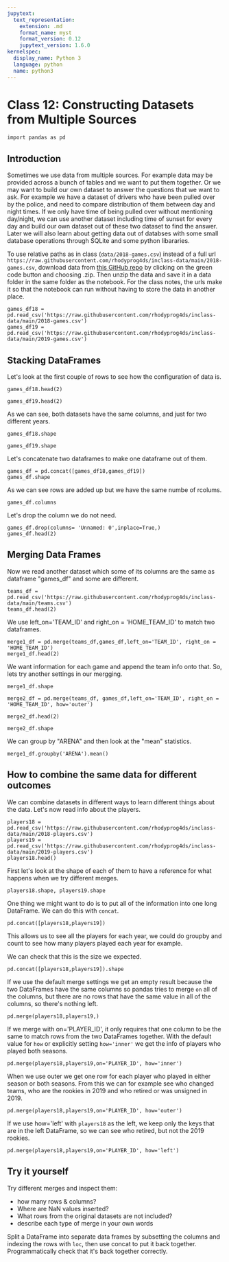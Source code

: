 ```yaml
---
jupytext:
  text_representation:
    extension: .md
    format_name: myst
    format_version: 0.12
    jupytext_version: 1.6.0
kernelspec:
  display_name: Python 3
  language: python
  name: python3
---
```


# Class 12: Constructing Datasets from Multiple Sources

```{code-cell} ipython3
import pandas as pd
```
## Introduction
Sometimes we use data from multiple sources. For example data may be provided across a bunch of tables and we want to put them together. Or we may want to build our own dataset to answer the questions that we want to ask.
For example we have a dataset of drivers who have been pulled over by the police, and need to compare distribution of them between day and night times. If we only have time of being pulled over without mentioning day/night, we can use another dataset including time of sunset for every day and build our own dataset out of these two dataset to find the answer.
Later we will also learn about getting data out of databses with some small database operations through SQLite and some python libararies.


To use relative paths as in class (`data/2018-games.csv`) instead of a full url `https://raw.githubusercontent.com/rhodyprog4ds/inclass-data/main/2018-games.csv`, download data from [this GitHub repo](https://github.com/rhodyprog4ds/inclass-data) by clicking on the green code button and choosing .zip. Then unzip the data and save it in a data folder in the same folder as the notebook. For the class notes, the urls make it so that the notebook can run without having to store the data in another place.


```{code-cell} ipython3
games_df18 = pd.read_csv('https://raw.githubusercontent.com/rhodyprog4ds/inclass-data/main/2018-games.csv')
games_df19 = pd.read_csv('https://raw.githubusercontent.com/rhodyprog4ds/inclass-data/main/2019-games.csv')
```

<!-- annotate: Stacking DataFrames -->
## Stacking DataFrames
Let's look at the first couple of rows to see how the configuration of data is.

```{code-cell} ipython3
games_df18.head(2)
```

```{code-cell} ipython3
games_df19.head(2)
```
As we can see, both datasets have the same columns, and just for two different years.
```{code-cell} ipython3
games_df18.shape
```

```{code-cell} ipython3
games_df19.shape
```
Let's concatenate two dataframes to make one dataframe out of them.
```{code-cell} ipython3
games_df = pd.concat([games_df18,games_df19])
games_df.shape
```
As we can see rows are added up but we have the same numbe of rcolums.

```{code-cell} ipython3
games_df.columns
```
Let's drop the column we do not need.
```{code-cell} ipython3
games_df.drop(columns= 'Unnamed: 0',inplace=True,)
games_df.head(2)
```

<!-- annotate: Merging Data Frames -->
## Merging Data Frames
Now we read another dataset which some of its columns are the same as dataframe "games_df" and some are different.
```{code-cell} ipython3
teams_df = pd.read_csv('https://raw.githubusercontent.com/rhodyprog4ds/inclass-data/main/teams.csv')
teams_df.head(2)
```
We use left_on='TEAM_ID' and right_on = 'HOME_TEAM_ID' to match two dataframes.
```{code-cell} ipython3
merge1_df = pd.merge(teams_df,games_df,left_on='TEAM_ID', right_on = 'HOME_TEAM_ID')
merge1_df.head(2)
```
We want information for each game and append the team info onto that. So, lets try another settings in our mergging.

```{code-cell} ipython3
merge1_df.shape
```

```{code-cell} ipython3
merge2_df = pd.merge(teams_df, games_df,left_on='TEAM_ID', right_on = 'HOME_TEAM_ID', how='outer')
```

```{code-cell} ipython3
merge2_df.head(2)
```

```{code-cell} ipython3
merge2_df.shape
```
We can group by "ARENA" and then look at the "mean" statistics.
```{code-cell} ipython3
merge1_df.groupby('ARENA').mean()
```


## How to combine the same data for different outcomes

We can combine datasets in different ways to learn different things about the data.
Let's now read info about the players.
```{code-cell} ipython3
players18 = pd.read_csv('https://raw.githubusercontent.com/rhodyprog4ds/inclass-data/main/2018-players.csv')
players19 = pd.read_csv('https://raw.githubusercontent.com/rhodyprog4ds/inclass-data/main/2019-players.csv')
players18.head()
```

First let's look at the shape of each of them to have a reference for what happens when we try different merges.

```{code-cell} ipython3
players18.shape, players19.shape
```

One thing we might want to do is to put all of the information into one long DataFrame. We can do this with `concat`.

```{code-cell} ipython3
pd.concat([players18,players19])
```
This allows us to see all the players for each year, we could do groupby and count to see how many players played each year for example.

We can check that this is the size we expected.

```{code-cell} ipython3
pd.concat([players18,players19]).shape
```

If we use the default merge settings we get an empty result because the two DataFrames have the same columns so pandas tries to merge `on` all of the columns, but there are no rows that have the same value in all of the columns, so there's nothing left.
```{code-cell} ipython3
pd.merge(players18,players19,)
```


If we merge with on='PLAYER_ID', it only requires that one column to be the same to match rows from the two DataFrames together.  With the default value for `how` or explicitly setting `how='inner'` we get the info of players who played both seasons.
```{code-cell} ipython3
pd.merge(players18,players19,on='PLAYER_ID', how='inner')
```

When we use outer we get one row for each player who played in either season or both seasons.  From this we can for example see who changed teams, who are the rookies in 2019 and who retired or was unsigned in 2019.
```{code-cell} ipython3
pd.merge(players18,players19,on='PLAYER_ID', how='outer')
```

If we use how='left' with `players18` as the left, we keep only the keys that are in the left DataFrame, so we can see who retired, but not the 2019 rookies.

```{code-cell} ipython3
pd.merge(players18,players19,on='PLAYER_ID', how='left')
```


## Try it yourself

Try different merges and inspect them:
- how many rows & columns?
- Where are NaN values inserted?
- What rows from the original datasets are not included?
- describe each type of merge in your own words


Split a DataFrame into separate data frames by subsetting the columns and indexing the rows with `loc`, then use concat to put it back together. Programmatically check that it's back together correctly.
